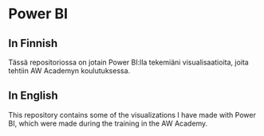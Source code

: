 # Power BI

## In Finnish
Tässä repositoriossa on jotain Power BI:lla tekemiäni visualisaatioita, joita tehtiin AW Academyn koulutuksessa.

## In English
This repository contains some of the visualizations I have made with Power BI, which were made during the training in the AW Academy.
